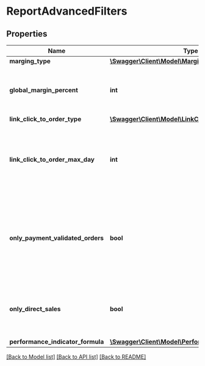 # ReportAdvancedFilters

## Properties
Name | Type | Description | Notes
------------ | ------------- | ------------- | -------------
**marging_type** | [**\Swagger\Client\Model\MargingType**](MargingType.md) |  | 
**global_margin_percent** | **int** | If the margin type is &#39;Global&#39;, indicate the percentage of sale price. | [optional] 
**link_click_to_order_type** | [**\Swagger\Client\Model\LinkClickToOrderType**](LinkClickToOrderType.md) |  | 
**link_click_to_order_max_day** | **int** | If the linkOrderType is OnClickDate, indicate the max day to search the click from the order | [optional] 
**only_payment_validated_orders** | **bool** | If true, you will get the only the orders with payment validated. Otherwise, you will get all orders validated or not. | [default to false]
**only_direct_sales** | **bool** | If true, you will get only direct sales. Otherwise the indirect sales will be included. | [default to false]
**performance_indicator_formula** | [**\Swagger\Client\Model\PerformanceIndicatorFormula**](PerformanceIndicatorFormula.md) |  | 

[[Back to Model list]](../README.md#documentation-for-models) [[Back to API list]](../README.md#documentation-for-api-endpoints) [[Back to README]](../README.md)


